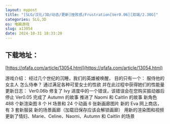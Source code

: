 ```yaml
---
layout: mypost
title: "[SLG/汉化/3D/动态/更新]挫败感/Frustration[Ver0.06][双端/2.30G]"
categories: SLG,3D
os: 电脑游戏
slug: a13054
date: 2024-10-31 18:33:20
---
```


## 下载地址：

[https://qfafa.com/article/13054.html](https://qfafa.com/article/13054.html)

游戏介绍：
经过几个世纪的沉睡，我们的英雄被唤醒，
目的只有一个： 服侍他的女主人
怎么侍奉？
通过满足各种可爱女士的性欲
并在此过程中获得她们的性能量
更新日志：
Ver0.06b
修复了 Ivy 进度中的一个错误，该错误会在您购买振动器后停止
Ver0.05
完成了 Autumn 的故事
推进了 Naomi 和 Caitlin 的故事
新角色
488 个新渲染图
8 个 H 场景和 24 个动画
6 张新画廊图片
新的 Eva 网上商店，有 3 套新服装
新的场景画廊（加载旧保存应该会解锁画廊）
用新的渲染图和视频更新了情妇、Marie、Celine、Naomi、Autumn 和 Caitlin 的场景